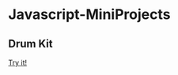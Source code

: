 # Javascript-MiniProjects

## Drum Kit
[Try it!](https://ankushgarg1998.github.io/Javascript-MiniProjects/Drum%20Kit/index.html)
